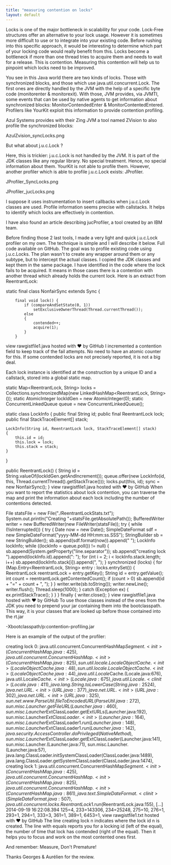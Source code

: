 ```yaml
---
title: "measuring contention on locks"
layout: default
---
```

Locks is one of the major bottleneck in scalability for your code. Lock-Free structures offer an alternative to your lock usage. However it is sometimes more difficult to use or to integrate into your existing code. Before rushing into this specific approach, it would be interesting to determine which part of your locking code would really benefit from this. Locks become a bottleneck if more than one thread tries to acquire them and needs to wait for a release. This is contention. Measuring this contention will help us to pinpoint which locks need to be improved.

You see in this Java world there are two kinds of locks. Those with synchronized blocks, and those which use java.util.concurrent.Lock. The first ones are directly handled by the JVM with the help of a specific byte code (monitorenter & monitorexit). With those, JVM provides, via JVMTI, some events that can be used by native agents to get information about synchronized blocks: MonitorContendedEnter & MonitorContentedEntered.
Profilers like YourKit exploit this information to provide contention profiling.




Azul Systems provides with their Zing JVM a tool named ZVision to also profile the synchronized blocks:

AzulZvision_syncLocks.png

But what about j.u.c.Lock ?

Here, this is trickier: j.u.c.Lock is not handled by the JVM. It is part of the JDK classes like any regular library. No special treatment. Hence, no special information about them.
YourKit is not able to profile them. However, another profiler which is able to profile j.u.c.Lock exists: JProfiler.

JProfiler_SyncLocks.png

JProfiler_jucLocks.png

I suppose it uses instrumentation to insert callbacks when j.u.c.Lock classes are used. Profile information seems precise with callstacks. It helps to identify which locks are effectively in contention.

I have also found an article describing jucProfiler, a tool created by an IBM team.

Before finding those 2 last tools, I made a very light and quick j.u.c.Lock profiler on my own. The technique is simple and I will describe it below. Full code available on GitHub.
The goal was to profile existing code using j.u.c.Locks. The plan wasn't to create any wrapper around them or any subtype, but to intercept the actual classes. I copied the JDK classes and kept them in the same package.
I have identified in the code where the lock fails to be acquired. It means in those cases there is a contention with another thread which already holds the current lock.
Here is an extract from ReentrantLock:

static final class NonfairSync extends Sync {

        final void lock() {
            if (compareAndSetState(0, 1))
                setExclusiveOwnerThread(Thread.currentThread());
            else
            {
                contended++;
                acquire(1);
            }
        }
view rawgistfile1.java hosted with ❤ by GitHub
I incremented a contention field to keep track of the fail attempts. No need to have an atomic counter for this. If some contended locks are not precisely reported, it is not a big deal.

Each lock instance is identified at the construction by a unique ID and a callstack, stored into a global static map.

static Map<ReentrantLock, String> locks = Collections.synchronizedMap(new LinkedHashMap<ReentrantLock, String>());
static AtomicInteger lockIdGen = new AtomicInteger(0);
static ConcurrentLinkedQueue<LockInfo> queue = new ConcurrentLinkedQueue<LockInfo>();

static class LockInfo
{
    public final String id;
    public final ReentrantLock lock;
    public final StackTraceElement[] stack;

    LockInfo(String id, ReentrantLock lock, StackTraceElement[] stack)
    {
        this.id = id;
        this.lock = lock;
        this.stack = stack;
    }
}


public ReentrantLock() {
    String id = String.valueOf(lockIdGen.getAndIncrement());
    queue.offer(new LockInfo(id, this, Thread.currentThread().getStackTrace()));
    locks.put(this, id);
    sync = new NonfairSync();
}
view rawgistfile1.java hosted with ❤ by GitHub
When you want to report the statistics about lock contention, you can traverse the map and print the information about each lock including the number of contentions detected.

File statsFile = new File("./ReentrantLockStats.txt");
System.out.println("Creating "+statsFile.getAbsolutePath());
BufferedWriter writer = new BufferedWriter(new FileWriter(statsFile));
try
{
    while (!isInterrupted())
    {
        try
        {
            Date now = new Date();
            SimpleDateFormat sdf = new SimpleDateFormat("yyyy-MM-dd HH:mm:ss.SSS");
            StringBuilder sb = new StringBuilder();
            sb.append(sdf.format(now)).append(" ");
            LockInfo lockInfo;
            while ((lockInfo = queue.poll()) != null)
            {
                sb.append(System.getProperty("line.separator"));
                sb.append("creating lock ").append(lockInfo.id).append(": ");
                for (int i = 2; i < lockInfo.stack.length; i++)
                    sb.append(lockInfo.stack[i]).append(", ");
            }
            synchronized (locks)
            {
                for (Map.Entry<ReentrantLock, String> entry : locks.entrySet())
                {
                    ReentrantLock reentrantLock = entry.getKey();
                    String id = entry.getValue();
                    int count = reentrantLock.getContentedCount();
                    if (count > 0)
                        sb.append(id + "=" + count + ", ");
                }
            }
            writer.write(sb.toString());
            writer.newLine();
            writer.flush();
            Thread.sleep(1000);
        }
        catch (Exception ex)
        {
            ex.printStackTrace();
        }
    }
}
finally
{
    writer.close();
}
view rawgistfile1.java hosted with ❤ by GitHub
To use those classes instead of the ones from the JDK you need to prepend your jar containing them into the bootclasspath. This way, it is your classes that are looked up before those contained into the rt.jar

-Xbootclasspath/p:contention-profiling.jar  

Here is an example of the output of the profiler:

creating lock 0: java.util.concurrent.ConcurrentHashMap$Segment.<init>(ConcurrentHashMap.java:425), java.util.concurrent.ConcurrentHashMap.<init>(ConcurrentHashMap.java:825), sun.util.locale.LocaleObjectCache.<init>(LocaleObjectCache.java:48), sun.util.locale.LocaleObjectCache.<init>(LocaleObjectCache.java:44), java.util.Locale$Cache.<init>(Locale.java:676), java.util.Locale$Cache.<init>(Locale.java:675), java.util.Locale.<clinit>(Locale.java:411), java.lang.String.toLowerCase(String.java:2524), java.net.URL.<init>(URL.java:377), java.net.URL.<init>(URL.java:302), java.net.URL.<init>(URL.java:325), sun.net.www.ParseUtil.fileToEncodedURL(ParseUtil.java:272), sun.misc.Launcher.getFileURL(Launcher.java:460), sun.misc.Launcher$ExtClassLoader.getExtURLs(Launcher.java:192), sun.misc.Launcher$ExtClassLoader.<init>(Launcher.java:164), sun.misc.Launcher$ExtClassLoader$1.run(Launcher.java:148), sun.misc.Launcher$ExtClassLoader$1.run(Launcher.java:142), java.security.AccessController.doPrivileged(Native Method), sun.misc.Launcher$ExtClassLoader.getExtClassLoader(Launcher.java:141), sun.misc.Launcher.<init>(Launcher.java:71), sun.misc.Launcher.<clinit>(Launcher.java:57), java.lang.ClassLoader.initSystemClassLoader(ClassLoader.java:1489), java.lang.ClassLoader.getSystemClassLoader(ClassLoader.java:1474),
creating lock 1: java.util.concurrent.ConcurrentHashMap$Segment.<init>(ConcurrentHashMap.java:425), java.util.concurrent.ConcurrentHashMap.<init>(ConcurrentHashMap.java:825), java.util.concurrent.ConcurrentHashMap.<init>(ConcurrentHashMap.java:861), java.text.SimpleDateFormat.<clinit>(SimpleDateFormat.java:507), java.util.concurrent.locks.ReentrantLock$1.run(ReentrantLock.java:155),
[...]
2014-09-19 16:22:08.394 125=4, 233=143306, 234=25248, 275=10, 276=1, 293=1, 294=1, 333=3, 361=1, 389=1, 6453=1,
view rawgistfile1.txt hosted with ❤ by GitHub
The line creating lock n indicates where the lock id n is created. The line with equals reports you for a locking id (left of the equal), the number of time that lock has contended (right of the equal).
Then it helps you to focus and work on the most contented ones first.

And remember: Measure, Don't Premature!

Thanks Georges & Aurélien for the review.

